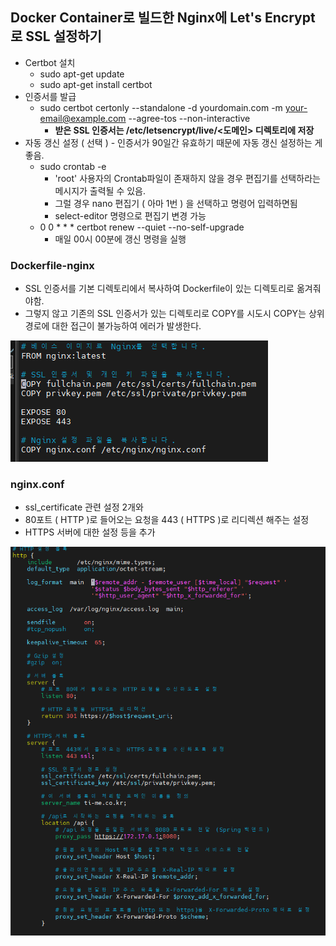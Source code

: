 ## Docker Container로 빌드한 Nginx에 Let's Encrypt로 SSL 설정하기





- Certbot 설치
  - sudo apt-get update
  - sudo apt-get install certbot
- 인증서를 발급
  - sudo certbot certonly --standalone -d yourdomain.com -m your-email@example.com --agree-tos --non-interactive
    - **받은 SSL 인증서는  /etc/letsencrypt/live/<도메인> 디렉토리에 저장** 
- 자동 갱신 설정 ( 선택 ) - 인증서가 90일간 유효하기 때문에 자동 갱신 설정하는 게좋음.
  - sudo crontab -e
    - 'root' 사용자의 Crontab파일이 존재하지 않을 경우 편집기를 선택하라는 메시지가 출력될 수 있음.
    - 그럴 경우 nano 편집기 ( 아마 1번 ) 을 선택하고 명령어 입력하면됨
    - select-editor 명령으로 편집기 변경 가능
  - 0 0 * * * certbot renew --quiet --no-self-upgrade
    - 매일 00시 00분에 갱신 명령을 실행


### Dockerfile-nginx
- SSL 인증서를 기본 디렉토리에서 복사하여 Dockerfile이 있는 디렉토리로 옮겨줘야함.
- 그렇지 않고 기존의 SSL 인증서가 있는 디렉토리로 COPY를 시도시 
COPY는 상위 경로에 대한 접근이 불가능하여 에러가 발생한다.

![docker_nginx_img.png](..%2Fimg%2Fdocker_nginx_img.png)



### nginx.conf
- ssl_certificate 관련 설정 2개와
- 80포트 ( HTTP )로 들어오는 요청을 443 ( HTTPS )로 리디렉션 해주는 설정
- HTTPS 서버에 대한 설정 등을 추가

![docker_nginx_conf.png](..%2Fimg%2Fdocker_nginx_conf.png)
